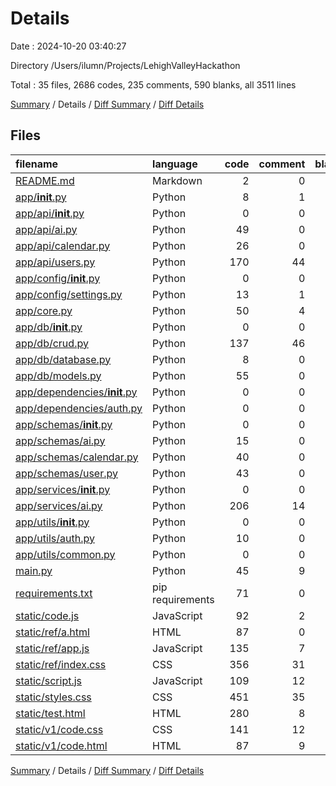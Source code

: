 # Details

Date : 2024-10-20 03:40:27

Directory /Users/ilumn/Projects/LehighValleyHackathon

Total : 35 files,  2686 codes, 235 comments, 590 blanks, all 3511 lines

[Summary](results.md) / Details / [Diff Summary](diff.md) / [Diff Details](diff-details.md)

## Files
| filename | language | code | comment | blank | total |
| :--- | :--- | ---: | ---: | ---: | ---: |
| [README.md](/README.md) | Markdown | 2 | 0 | 1 | 3 |
| [app/__init__.py](/app/__init__.py) | Python | 8 | 1 | 7 | 16 |
| [app/api/__init__.py](/app/api/__init__.py) | Python | 0 | 0 | 1 | 1 |
| [app/api/ai.py](/app/api/ai.py) | Python | 49 | 0 | 5 | 54 |
| [app/api/calendar.py](/app/api/calendar.py) | Python | 26 | 0 | 7 | 33 |
| [app/api/users.py](/app/api/users.py) | Python | 170 | 44 | 37 | 251 |
| [app/config/__init__.py](/app/config/__init__.py) | Python | 0 | 0 | 1 | 1 |
| [app/config/settings.py](/app/config/settings.py) | Python | 13 | 1 | 5 | 19 |
| [app/core.py](/app/core.py) | Python | 50 | 4 | 16 | 70 |
| [app/db/__init__.py](/app/db/__init__.py) | Python | 0 | 0 | 1 | 1 |
| [app/db/crud.py](/app/db/crud.py) | Python | 137 | 46 | 50 | 233 |
| [app/db/database.py](/app/db/database.py) | Python | 8 | 0 | 3 | 11 |
| [app/db/models.py](/app/db/models.py) | Python | 55 | 0 | 11 | 66 |
| [app/dependencies/__init__.py](/app/dependencies/__init__.py) | Python | 0 | 0 | 1 | 1 |
| [app/dependencies/auth.py](/app/dependencies/auth.py) | Python | 0 | 0 | 1 | 1 |
| [app/schemas/__init__.py](/app/schemas/__init__.py) | Python | 0 | 0 | 1 | 1 |
| [app/schemas/ai.py](/app/schemas/ai.py) | Python | 15 | 0 | 4 | 19 |
| [app/schemas/calendar.py](/app/schemas/calendar.py) | Python | 40 | 0 | 11 | 51 |
| [app/schemas/user.py](/app/schemas/user.py) | Python | 43 | 0 | 19 | 62 |
| [app/services/__init__.py](/app/services/__init__.py) | Python | 0 | 0 | 1 | 1 |
| [app/services/ai.py](/app/services/ai.py) | Python | 206 | 14 | 21 | 241 |
| [app/utils/__init__.py](/app/utils/__init__.py) | Python | 0 | 0 | 1 | 1 |
| [app/utils/auth.py](/app/utils/auth.py) | Python | 10 | 0 | 6 | 16 |
| [app/utils/common.py](/app/utils/common.py) | Python | 0 | 0 | 1 | 1 |
| [main.py](/main.py) | Python | 45 | 9 | 13 | 67 |
| [requirements.txt](/requirements.txt) | pip requirements | 71 | 0 | 1 | 72 |
| [static/code.js](/static/code.js) | JavaScript | 92 | 2 | 9 | 103 |
| [static/ref/a.html](/static/ref/a.html) | HTML | 87 | 0 | 27 | 114 |
| [static/ref/app.js](/static/ref/app.js) | JavaScript | 135 | 7 | 19 | 161 |
| [static/ref/index.css](/static/ref/index.css) | CSS | 356 | 31 | 94 | 481 |
| [static/script.js](/static/script.js) | JavaScript | 109 | 12 | 17 | 138 |
| [static/styles.css](/static/styles.css) | CSS | 451 | 35 | 84 | 570 |
| [static/test.html](/static/test.html) | HTML | 280 | 8 | 60 | 348 |
| [static/v1/code.css](/static/v1/code.css) | CSS | 141 | 12 | 29 | 182 |
| [static/v1/code.html](/static/v1/code.html) | HTML | 87 | 9 | 25 | 121 |

[Summary](results.md) / Details / [Diff Summary](diff.md) / [Diff Details](diff-details.md)